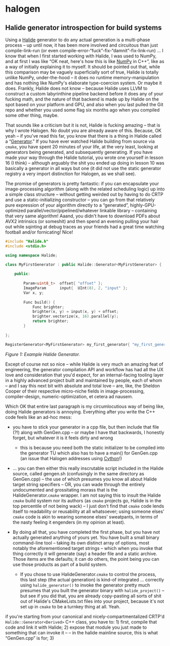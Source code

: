 # halogen

Halide generator introspection for build systems
---------------------------------------------------------------

Using a [Halide](http://halide-lang.org/) generator to do any actual generation is a multi-phase
process – up until now, it has been more involved and circuitous than just
compile-link-run (or even compile-error-“fuck”-fix-“damnit”-fix-link-run)
… I know that when I first started working with Halide, I was used to NumPy,
and at first I was like “OK neat, here's how this is like [NumPy](http://www.numpy.org/) in C++”, like as a way of initially explaining it to myself. It should be pointed out that,
while this comparison may be vaguely superficially sort of true, Halide is
totally unlike NumPy, under-the-hood – it does no runtime memory-manipulation
and has nothing like NumPy's elaborate type-coercion system. Or maybe it does.
Frankly, Halide does not know – because Halide uses LLVM to construct a custom
labyrinthine pipeline backend before it does any of your fucking math, and
the nature of that backend is made up by Halide on the spot based on your
platform and GPU, and also when you last pulled the Git repo and whether
you used some flag six months ago when you compiled some other thing, maybe.

That sounds like a criticism but it is not, Halide is fucking amazing –
that is why I wrote Halogen. No doubt you are already aware of this.
Because, OK yeah – if you've read this far, you
know that there is a thing in Halide called a “[Generator](https://github.com/halide/Halide/blob/master/src/Generator.h).” If you have
ever watched Halide building from source via `cmake`, you have spent 20 minutes
of your life, at the very least, looking at generators being generated,
and subsequently generating. If you have made your way through the Halide
tutorial, you wrote one yourself in lesson 16 (I think) – although arguably
the shit you ended up doing in lesson 10 was basically a generator in all
ways but one (it did not use the static generator registry a very import
distinction for Halogen, as we shall see).

The promise of generators is pretty fantastic: if you can encapsulate your
image-processing algorithm (along with the related scheduling logic) up
into a simple class structure – without getting weirded out by having to
do CRTP and use a static-initializing constructor – you can go from that
relatively pure expression of your algorithm directly to a “generated”,
highly-GPU-optimized parallel/vector/pipelined/whatever linkable library
– containing that very same algorithm! Aaand, you didn't have to download
PDFs about AVX2 intrinsics (or someshit) and then spend an evening pulling
your hair out while sqinting at debug traces as your friends had a great time
watching football and/or fornicating! Nice!

```c++
#include "Halide.h"
#include <stdio.h>

using namespace Halide;

class MyFirstGenerator : public Halide::Generator<MyFirstGenerator> {
    
    public:
        
        Param<uint8_t>  offset{ "offset" };
        ImageParam      input{  UInt(8), 2, "input" };
        Var x, y;
        
        Func build() {
            Func brighter;
            brighter(x, y) = input(x, y) + offset;
            brighter.vectorize(x, 16).parallel(y);
            return brighter;
        }
    
};

RegisterGenerator<MyFirstGenerator> my_first_generator{ "my_first_generator" };
```

_Figure 1: Example Halide Generator._

Except of course not so nice – while Halide is very much an amazing feat
of engineering, the generator compilation API and workflow has had all the UX
love and consideration that you'd expect, for an internal-facing tooling layer
in a highly advanced project built and maintained by people, each of whom –
and I say this next bit with absolute and total love – are, like, the
Sheldon Cooper of their respective micro-niche fields in image-processing,
compiler-design, numeric-optimization, et cetera ad nausem.

Which OK that entire last paragraph is my circumlocutious way of being like,
doing Halide generators is annoying. Everything after you write the C++ code
feels like an ad-hoc mess:

- you have to stick your generator in a cpp file, but then include
    that file (?!) along with GenGen.cpp – or maybe I have that backwards,
    I honestly forget, but whatever it is it feels dirty and wrong
        
    - this is because you need both the static initializer to be
        compiled into the generator TU which also has to have a main()
        for GenGen.cpp (an issue that Halogen addresses using [Cython](http://cython.readthedocs.io/en/latest/src/userguide/external_C_code.html)!)

- … you can then either this really inscrutable script included in the
    Halide source, called gengen.sh (confusingly in the same directory
    as GenGen.cpp) – the use of which presumes you know all about Halide
    target string specifiers – OR, you can wade through the entirely
    undocumented and grossitating morass that is the HalideGenerator.`cmake`
    wrapper. I am not saying this to insult the Halide `cmake` build system
    nor its authors (as `cmake` projects go, Halide is in the top percentile
    of not being wack) – I just don't find that `cmake` code lends itself
    to readability or reusability at all whatsoever; using someone elses'
    `cmake` code is akin to wearing someone elses' sweatpants, in terms of
    the nasty feeling it engenders (in my opinion at least).

- By doing all that, you have completed the first phase, but you have
    not actually generated anything of yours yet. You have built a small
    binary command-line tool – taking its own distinct array of options,
    most notably the aforementioned target strings – which when you invoke
    that thing correctly it will generate (say) a header file and a static
    archive. Those items are the defaults; it can do others, the point being
    you can use those products as part of a build system.
            
    - If you chose to use HalideGenerator.`cmake` to control the process,
        this last step (the actual generation) is kind-of integrated …
        correctly using `halide_generator()` to invoke
        the generator pretty much presumes that you built the generator
        binary with `halide_project()` – but see if you did that, you
        are already copy-pasting all sorts of shit out of Halide's
        CMakeLists.txt files into your project, because it's not set up
        in `cmake` to be a turnkey thing at all. Yeah.

if you're starting from your canonical and nicely-compartmentalized
    CRTP'd `Halide::Generator<Derived>` C++ class, you have to:
        1) first, compile that code and link it with Halide;
        2) expose that module you just made to something that can invoke it –
            – in the halide mainline source, this is what “GenGen.cpp” is for;
        3) 
